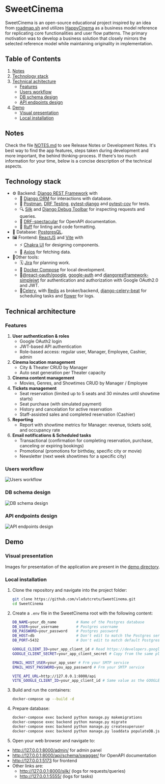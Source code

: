 # SweetCinema
SweetCinema is an open-source educational project inspired by an idea from [roadmap.sh](https://roadmap.sh/projects/movie-reservation-system) and utilizes [HappyCinema](https://www.happycinema.ro/) as a business model reference for replicating core functionalities and user flow patterns. The primary motivation was to develop a business solution that closely mirrors the selected reference model while maintaining originality in implementation.


## Table of Contents
1. [Notes](#notes)
2. [Technology stack](#technology-stack)
3. [Technical achitecture](#technical-architecture)
    - [Features](#features)
    - [Users workflow](#users-workflow)
    - [DB schema design](#db-schema-design)
    - [API endpoints design](#api-endpoints-design)
4. [Demo](#demo)
    - [Visual presentation](#visual-presentation)
    - [Local installation](#local-installation)


## Notes
Check the file [NOTES.md](NOTES.md) to see Release Notes or Development Notes. It's best way to find the app features, steps taken during development and more important, the behind thinking-process. If there's too much information for your time, below is a concise description of the technical aspects.


## Technology stack
- ⚙️ Backend: [Django REST Framework](https://www.django-rest-framework.org) with
    - 🧰 [Django ORM](https://docs.djangoproject.com/en/5.2/topics/db/queries/) for interactions with database.
    - 🐛 [Postman](https://www.postman.com), [DRF Testing](https://www.django-rest-framework.org/api-guide/testing/), [pytest-django](https://pytest-django.readthedocs.io/en/latest/) and [pytest-cov](https://pytest-cov.readthedocs.io/en/latest) for tests.
    - 🔍 [Silk](https://silk.readthedocs.io/en/latest/index.html) and [Django Debug Toolbar](https://django-debug-toolbar.readthedocs.io/en/latest/index.html) for inspecting requests and queries.
    - 📄 [DRF-spectacular](https://drf-spectacular.readthedocs.io/en/latest/) for OpenAPI documentation.
    - 🧶 [Ruff](https://docs.astral.sh/ruff/) for linting and code formatting.
- 💾 Database: [PostgresQL](https://www.postgresql.org/).
- 🖼️ Frontend: [ReactJS](https://react.dev/) and [Vite](https://vite.dev) with
    - ⚡ [Chakra UI](https://chakra-ui.com) for designing components.
    - 🧲 [Axios](https://axios-http.com/) for fetching data.
- 🧩Other tools:
    - 🗓️ [Jira](https://www.atlassian.com/software/jira) for planning work.
    - 🐋 [Docker Compose](https://www.docker.com/) for local development.
    - 🔐[@react-oauth/google](https://www.npmjs.com/package/@react-oauth/google), [google-auth](https://pypi.org/project/google-auth/) and [djangorestframework-simplejwt](https://pypi.org/project/djangorestframework-simplejwt/) for authentication and authorization with Google OAuth2.0 and JWT.
    - 🥬[Celery](https://docs.celeryq.dev/en/stable/index.html), with [Redis](https://pypi.org/project/redis/) as broker/backend, [django-celery-beat](https://django-celery-beat.readthedocs.io/en/latest/) for scheduling tasks and [flower](https://flower.readthedocs.io/en/latest) for logs.
    

## Technical architecture

### Features 
1. **User authentication & roles**
   - Google OAuth2 login
   - JWT-based API authentication
   - Role-based access: regular user, Manager, Employee, Cashier, admin
2. **Cinema location management**
   - City & Theater CRUD by Manager
   - Auto seat generation per Theater capacity
3. **Cinema content management**
    - Movies, Genres, and Showtimes CRUD by Manager / Employee
4. **Tickets management**
   - Seat reservation (limited up to 5 seats and 30 minutes until showtime starts)
   - Seat purchase (with simulated payment)
   - History and cancelation for active reservation
   - Staff-assisted sales and completed reservation (Cashier)
5. **Reporting**
   - Report with showtime metrics for Manager: revenue, tickets sold, and occupancy rate
6. **Email notifications & Scheduled tasks**
    - Transactional (confirmation for completing reservation, purchase, canceling or expiring bookings)
    - Promotional (promotions for birthday, specific city or movie)
    - Newsletter (next week showtimes for a specific city)

### Users workflow
![Users workflow](https://i.imgur.com/TqFAPnF.jpeg)

### DB schema design
![DB schema design](https://i.imgur.com/cywmtcE.png)

### API endpoints design
![API endpoints design](https://i.imgur.com/iYHytlL.png)


## Demo

### Visual presentation
Images for presentation of the application are present in the [demo directory](.demo).

### Local installation
1. Clone the repository and navigate into the project folder:
   ```sh
   git clone https://github.com/vladutcretu/SweetCinema.git
   cd SweetCinema
   ```
2. Create a `.env` file in the SweetCinema root with the following content:
    ```sh
    DB_NAME=your_db_name         # Name of the Postgres database
    DB_USER=your_username        # Postgres username
    DB_PASSWORD=your_password    # Postgres password
    DB_HOST=db                   # Don't edit to match the Postgres service name from docker-compose
    DB_PORT=5432                 # Don't edit to match default Postgres port

    GOOGLE_CLIENT_ID=your_app_client_id # Read https://developers.google.com/identity/gsi/web/guides/get-google-api-clientid
    GOOGLE_CLIENT_SECRET=your_app_client_secret # Copy from the same place as client_id

    EMAIL_HOST_USER=your_app_user # Frm your SMTP service
    EMAIL_HOST_PASSWORD=you_app_password # Frm your SMTP service

    VITE_API_URL=http://127.0.0.1:8000/api
    VITE_GOOGLE_CLIENT_ID=your_app_client_id # Same value as the GOOGLE_CLIENT_ID variable
    ```

3. Build and run the containers:
   ```sh
   docker-compose up --build -d
   ```

4. Prepare database:
    ```sh
    docker-compose exec backend python manage.py makemigrations
    docker-compose exec backend python manage.py migrate
    docker-compose exec backend python manage.py createsuperuser
    docker-compose exec backend python manage.py loaddata populateDB.json
    ```

5. Open your web browser and navigate to:
- http://127.0.0.1:8000/admin/ for admin panel
- http://127.0.0.1:8000/api/schema/swagger/ for OpenAPI documentation
- http://127.0.0.1:5173 for frontend 
- Other links are: 
    - http://127.0.0.1:8000/silk/ (logs for requests/queries)
    - http://127.0.0.1:5555/ (logs for tasks)